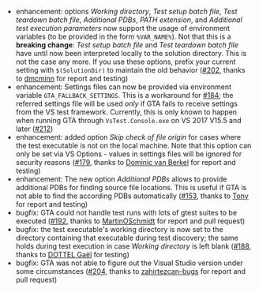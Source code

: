 * enhancement: options *Working directory*, *Test setup batch file*, *Test teardown batch file*, *Additional PDBs*, *PATH extension*, and *Additional test execution parameters* now support the usage of environment variables (to be provided in the form `%VAR_NAME%`). Not that this is a **breaking change**: *Test setup batch file* and *Test teardown batch file* have until now been interpreted locally to the solution directory. This is not the case any more. If you use these options, prefix your current setting with `$(SolutionDir)` to maintain the old behavior ([#202](https://github.com/csoltenborn/GoogleTestAdapter/issues/202), thanks to [dmcminn](https://github.com/dmcminn) for report and testing)
* enhancement: Settings files can now be provided via environment variable `GTA_FALLBACK_SETTINGS`. This is a workaround for [#184](https://github.com/csoltenborn/GoogleTestAdapter/issues/184); the referred settings file will be used *only* if GTA fails to receive settings from the VS test framework. Currently, this is only known to happen when running GTA through `VsTest.Console.exe` on VS 2017 V15.5 and later ([#212](https://github.com/csoltenborn/GoogleTestAdapter/issues/212))
* enhancement: added option *Skip check of file origin* for cases where the test executable is not on the local machine. Note that this option can only be set via VS Options - values in settings files will be ignored for security reasons ([#179](https://github.com/csoltenborn/GoogleTestAdapter/issues/179), thanks to [Dominic van Berkel](https://github.com/barometz) for report and testing)
* enhancement: The new option *Additional PDBs* allows to provide additional PDBs for finding source file locations. This is useful if GTA is not able to find the according PDBs automatically ([#153](https://github.com/csoltenborn/GoogleTestAdapter/issues/153), thanks to [Tony](https://github.com/sephirostoy) for report and testing)
* bugfix: GTA could not handle test runs with lots of gtest suites to be executed ([#192](https://github.com/csoltenborn/GoogleTestAdapter/issues/192), thanks to [MartinOSchmidt](https://github.com/MartinOSchmidt) for report and pull request)
* bugfix: the test executable's working directory is now set to the directory containing that executable during test discovery; the same holds during test execution in case *Working directory* is left blank ([#188](https://github.com/csoltenborn/GoogleTestAdapter/issues/188), thanks to [DOTTEL Ga&euml;l](https://github.com/pifopi) for testing)
* bugfix: GTA was not able to figure out the Visual Studio version under some circumstances ([#204](https://github.com/csoltenborn/GoogleTestAdapter/issues/204), thanks to [zahirtezcan-bugs](https://github.com/zahirtezcan-bugs) for report and pull request)